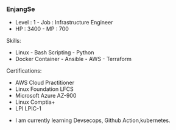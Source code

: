 ### EnjangSe
- Level : 1 - Job   : Infrastructure Engineer
- HP    : 3400 - MP    : 700 

Skills: 
- Linux   - Bash Scripting - Python 
- Docker Container  - Ansible - AWS - Terraform

Certifications:
- AWS Cloud Practitioner
- Linux Foundation LFCS
- Microsoft Azure AZ-900
- Linux Comptia+
- LPI LPIC-1

<!--
**enjangse88/enjangse88** is a ✨ _special_ ✨ repository because its `README.md` (this file) appears on your GitHub profile.

Here are some ideas to get you started:

- 🔭 I’m currently working 
on ...
- 🌱 I’m currently learning ...
- 👯 I’m looking to collaborate on ...
- 🤔 I’m looking for help with ...
- 💬 Ask me about ...
- 📫 How to reach me: ...
- 😄 Pronouns: ...
- ⚡ Fun fact: ...
-->
- I am currently learning Devsecops, Github Action,kubernetes.
